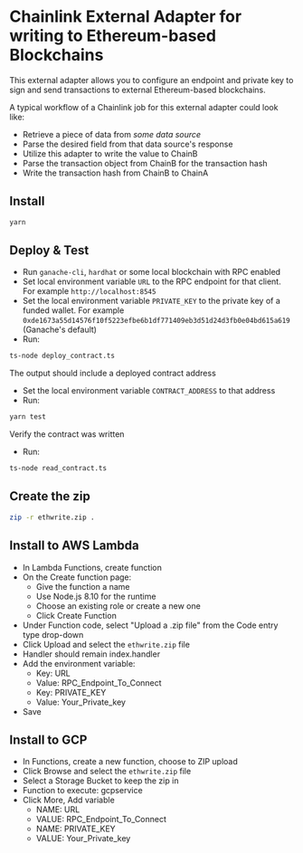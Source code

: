 # Chainlink External Adapter for writing to Ethereum-based Blockchains

This external adapter allows you to configure an endpoint and private key to sign and send transactions to external Ethereum-based blockchains.

A typical workflow of a Chainlink job for this external adapter could look like:

- Retrieve a piece of data from _some data source_
- Parse the desired field from that data source's response
- Utilize this adapter to write the value to ChainB
- Parse the transaction object from ChainB for the transaction hash
- Write the transaction hash from ChainB to ChainA

## Install

```bash
yarn
```

## Deploy & Test

- Run `ganache-cli`, `hardhat` or some local blockchain with RPC enabled
- Set local environment variable `URL` to the RPC endpoint for that client. For example `http://localhost:8545`
- Set the local environment variable `PRIVATE_KEY` to the private key of a funded wallet. For example `0xde1673a55d14576f10f5223efbe6b1df771409eb3d51d24d3fb0e04bd615a619` (Ganache's default)
- Run:

```bash
ts-node deploy_contract.ts
```

The output should include a deployed contract address

- Set the local environment variable `CONTRACT_ADDRESS` to that address
- Run:

```bash
yarn test
```

Verify the contract was written

- Run:

```bash
ts-node read_contract.ts
```

## Create the zip

```bash
zip -r ethwrite.zip .
```

## Install to AWS Lambda

- In Lambda Functions, create function
- On the Create function page:
  - Give the function a name
  - Use Node.js 8.10 for the runtime
  - Choose an existing role or create a new one
  - Click Create Function
- Under Function code, select "Upload a .zip file" from the Code entry type drop-down
- Click Upload and select the `ethwrite.zip` file
- Handler should remain index.handler
- Add the environment variable:
  - Key: URL
  - Value: RPC_Endpoint_To_Connect
  - Key: PRIVATE_KEY
  - Value: Your_Private_key
- Save

## Install to GCP

- In Functions, create a new function, choose to ZIP upload
- Click Browse and select the `ethwrite.zip` file
- Select a Storage Bucket to keep the zip in
- Function to execute: gcpservice
- Click More, Add variable
  - NAME: URL
  - VALUE: RPC_Endpoint_To_Connect
  - NAME: PRIVATE_KEY
  - VALUE: Your_Private_key
